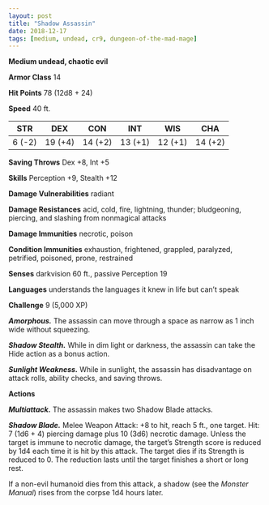 ```yaml
---
layout: post
title: "Shadow Assassin"
date: 2018-12-17
tags: [medium, undead, cr9, dungeon-of-the-mad-mage]
---
```


**Medium undead, chaotic evil**

**Armor Class** 14

**Hit Points** 78 (12d8 + 24)

**Speed** 40 ft.

|   STR   |   DEX   |   CON   |   INT   |   WIS   |   CHA   |
|:-----:|:-----:|:-----:|:-----:|:-----:|:-----:|
| 6 (-2) | 19 (+4) | 14 (+2) | 13 (+1) | 12 (+1) | 14 (+2) |

**Saving Throws** Dex +8, Int +5

**Skills** Perception +9, Stealth +12

**Damage Vulnerabilities** radiant

**Damage Resistances** acid, cold, fire, lightning, thunder; bludgeoning, piercing, and slashing from nonmagical attacks

**Damage Immunities** necrotic, poison

**Condition Immunities** exhaustion, frightened, grappled, paralyzed, petrified, poisoned, prone, restrained

**Senses** darkvision 60 ft., passive Perception 19

**Languages** understands the languages it knew in life but can’t speak

**Challenge** 9 (5,000 XP)

***Amorphous.*** The assassin can move through a space as narrow as 1 inch wide without squeezing.

***Shadow Stealth.*** While in dim light or darkness, the assassin can take the Hide action as a bonus action.

***Sunlight Weakness.*** While in sunlight, the assassin has disadvantage on attack rolls, ability checks, and saving throws.

**Actions**

***Multiattack.*** The assassin makes two Shadow Blade attacks.

***Shadow Blade.*** Melee Weapon Attack: +8 to hit, reach 5 ft., one target. Hit: 7 (1d6 + 4) piercing damage plus 10 (3d6) necrotic damage. Unless the target is immune to necrotic damage, the target’s Strength score is reduced by 1d4 each time it is hit by this attack. The target dies if its Strength is reduced to 0. The reduction lasts until the target finishes a short or long rest.

If a non-evil humanoid dies from this attack, a shadow (see the *Monster Manual*) rises from the corpse 1d4 hours later.

